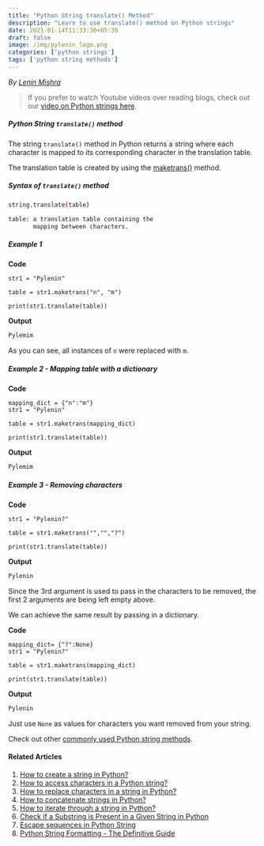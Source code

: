 ```yaml
---
title: "Python String translate() Method"
description: "Learn to use translate() method on Python strings"
date: 2021-01-14T11:33:30+05:30
draft: false
image: /img/pylenin_logo.png
categories: ['python strings']
tags: ['python string methods']
---
```

<div class="sharethis-inline-follow-buttons"></div>

*By [Lenin Mishra](https://www.pylenin.com/authors/#lenin-mishra)*

> If you prefer to watch Youtube videos over reading blogs, check out our [video on Python strings here](https://youtu.be/MXdNMo_f95I). 

##### Python String `translate()` method

The string `translate()` method in Python returns a string 
where each character is mapped to its corresponding character in the translation table.

The translation table is created by using the [maketrans()](https://www.pylenin.com/blogs/python-string-maketrans/) method.

##### Syntax of `translate()` method

```bash
string.translate(table)

table: a translation table containing the 
       mapping between characters.
```

##### Example 1

**Code**

```python3
str1 = "Pylenin"

table = str1.maketrans("n", "m")

print(str1.translate(table))
```

**Output**

```bash
Pylemim
```

As you can see, all instances of `n` were replaced with `m`.

##### Example 2 - Mapping table with a dictionary

**Code**

```python3
mapping_dict = {"n":"m"}
str1 = "Pylenin"

table = str1.maketrans(mapping_dict)

print(str1.translate(table))
```

**Output**

```bash
Pylemim
```

##### Example 3 - Removing characters

**Code**

```python3
str1 = "Pylenin?"

table = str1.maketrans("","","?")

print(str1.translate(table))
```

**Output**

```bash
Pylenin
```

Since the 3rd argument is used to pass in the characters to be removed, the first 2 arguments are being left empty above.

We can achieve the same result by passing in a dictionary.

**Code**
```python3
mapping_dict= {"?":None}
str1 = "Pylenin?"

table = str1.maketrans(mapping_dict)

print(str1.translate(table))
```

**Output**

```bash
Pylenin
```

Just use `None` as values for characters you want removed from your string.

Check out other [commonly used Python string methods](https://www.pylenin.com/blogs/common-python-string-methods).

#### Related Articles

1. [How to create a string in Python?](https://www.pylenin.com/blogs/create-string-python/)
2. [How to access characters in a Python string?](https://www.pylenin.com/blogs/access-characters-in-string/)
3. [How to replace characters in a string in Python?](https://www.pylenin.com/blogs/replace-string-characters-python/)
4. [How to concatenate strings in Python?](https://www.pylenin.com/blogs/concatenate-strings-in-python/)
5. [How to iterate through a string in Python?](https://www.pylenin.com/blogs/iterating-through-python-string/)
6. [Check if a Substring is Present in a Given String in Python](https://www.pylenin.com/blogs/check-substring-in-a-string-python/)
7. [Escape sequences in Python String](https://www.pylenin.com/blogs/escape-sequences-python-string/)
8. [Python String Formatting - The Definitive Guide](https://www.pylenin.com/blogs/python-string-formatting/)
